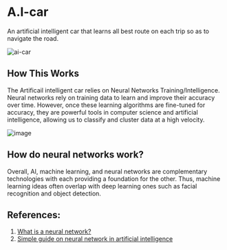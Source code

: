 # A.I-car
 An artificial intelligent car that learns all best route on each trip so as to navigate the road.
 
![ai-car](https://user-images.githubusercontent.com/37848504/211214438-ab5f5a1e-67af-47d9-a7e1-798aecf4588d.png)

## How This Works
The Artificail intelligent car relies on Neural Networks Training/Intelligence.
Neural networks rely on training data to learn and improve their accuracy over time.
However, once these learning algorithms are fine-tuned for accuracy, they are powerful tools in computer science and artificial intelligence, allowing us to classify and cluster data at a high velocity.

![image](https://user-images.githubusercontent.com/37848504/211214593-fb2b6944-d844-4154-b108-84a9b506e843.png)

## How do neural networks work?
Overall, AI, machine learning, and neural networks are complementary technologies with each providing a foundation for the other. Thus, machine learning ideas often overlap with deep learning ones such as facial recognition and object detection.


## References:
1. <a href="https://www.ibm.com/topics/neural-networks">What is a neural network?</a>
2. <a href="https://indatalabs.com/blog/neural-networks-ai">Simple guide on neural network in artificial intelligence</a>
